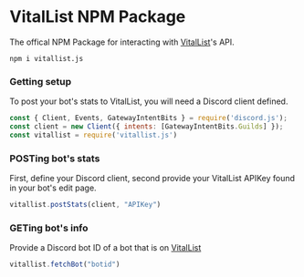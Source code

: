 # VitalList NPM Package
The offical NPM Package for interacting with [VitalList](https://vitallist.xyz)'s API.

```
npm i vitallist.js
```

### Getting setup
To post your bot's stats to VitalList, you will need a Discord client defined.

```js
const { Client, Events, GatewayIntentBits } = require('discord.js');
const client = new Client({ intents: [GatewayIntentBits.Guilds] });
const vitallist = require('vitallist.js')
```

### POSTing bot's stats
First, define your Discord client, second provide your VitalList APIKey found in your bot's edit page.

```js
vitallist.postStats(client, "APIKey")
```

### GETing bot's info
Provide a Discord bot ID of a bot that is on [VitalList](https://vitallist.xyz)

```js
vitallist.fetchBot("botid")
```

